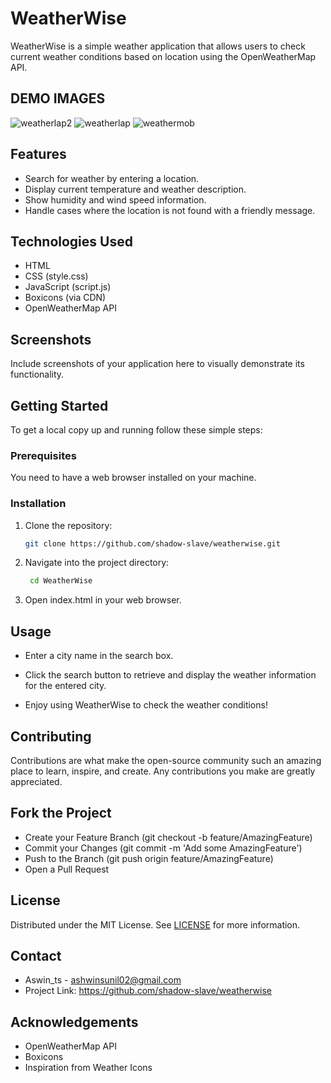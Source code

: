 
# WeatherWise

WeatherWise is a simple weather application that allows users to check current weather conditions based on location using the OpenWeatherMap API.   

## DEMO IMAGES

![weatherlap2](https://github.com/shadow-slave/weatherwise/assets/148051614/fde66d8d-8f1f-4d69-a062-78f9184ae372)
![weatherlap](https://github.com/shadow-slave/weatherwise/assets/148051614/07df53fc-c91f-417f-a670-243354faf184)
![weathermob](https://github.com/shadow-slave/weatherwise/assets/148051614/6fcb7623-33fa-4cb1-aef8-df7f0f5362e9)

## Features

- Search for weather by entering a location.
- Display current temperature and weather description.
- Show humidity and wind speed information.
- Handle cases where the location is not found with a friendly message.

## Technologies Used

- HTML
- CSS (style.css)
- JavaScript (script.js)
- Boxicons (via CDN)
- OpenWeatherMap API

## Screenshots

Include screenshots of your application here to visually demonstrate its functionality.

## Getting Started

To get a local copy up and running follow these simple steps:

### Prerequisites

You need to have a web browser installed on your machine.

### Installation

1. Clone the repository:
   ```sh
   git clone https://github.com/shadow-slave/weatherwise.git

2. Navigate into the project directory:
   ```sh
    cd WeatherWise

3. Open index.html in your web browser.

## Usage
- Enter a city name in the search box.

- Click the search button to retrieve and display the weather information for the entered city.

- Enjoy using WeatherWise to check the weather conditions!
   
## Contributing
Contributions are what make the open-source community such an amazing place to learn, inspire, and create. Any contributions you make are greatly appreciated.

## Fork the Project
- Create your Feature Branch (git checkout -b feature/AmazingFeature)
- Commit your Changes (git commit -m 'Add some AmazingFeature')
- Push to the Branch (git push origin feature/AmazingFeature)
- Open a Pull Request

## License
Distributed under the MIT License. See [LICENSE](LICENSE) for more information.

## Contact
- Aswin_ts  - ashwinsunil02@gmail.com 
- Project Link: https://github.com/shadow-slave/weatherwise

## Acknowledgements
- OpenWeatherMap API
- Boxicons
- Inspiration from Weather Icons
